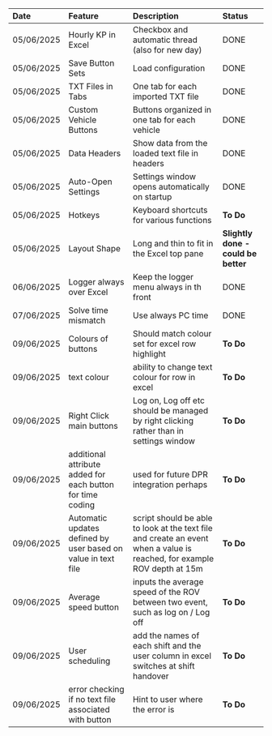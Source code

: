 | Date       | Feature                       | Description                                    | Status      |
| :--------- | :---------------------------- | :--------------------------------------------- | :---------- |
| 05/06/2025 | Hourly KP in Excel            | Checkbox and automatic thread (also for new day)                                   | DONE      |
| 05/06/2025 | Save Button Sets              | Load configuration                             | DONE      |
| 05/06/2025 | TXT Files in Tabs             | One tab for each imported TXT file             | DONE      |
| 05/06/2025 | Custom Vehicle Buttons        | Buttons organized in one tab for each vehicle  | DONE       |
| 05/06/2025 | Data Headers                  | Show data from the loaded text file in headers | DONE       |
| 05/06/2025 | Auto-Open Settings            | Settings window opens automatically on startup | DONE       |
| 05/06/2025 | Hotkeys                       | Keyboard shortcuts for various functions       | **To Do**       |
| 05/06/2025 | Layout Shape                  | Long and thin to fit in the Excel top pane     | **Slightly done - could be better**      |
| 06/06/2025 | Logger always over Excel      | Keep the logger menu always in th front        | DONE        |
| 07/06/2025 | Solve time mismatch      | Use always PC time        | DONE       |
|09/06/2025 | Colours of buttons | Should match colour set for excel row highlight | **To Do** |
| 09/06/2025 | text colour | ability to change text colour for row in excel | **To Do** |
| 09/06/2025 | Right Click main buttons | Log on, Log off etc should be managed by right clicking rather than in settings window | **To Do** |
| 09/06/2025 | additional attribute added for each button for time coding | used for future DPR integration perhaps | **To Do** |
| 09/06/2025 | Automatic updates defined by user based on value in text file | script should be able to look at the text file and create an event when a value is reached, for example ROV depth at 15m | **To Do** |
| 09/06/2025 | Average speed button | inputs the average speed of the ROV between two event, such as log on / Log off | **To Do** |
| 09/06/2025 | User scheduling | add the names of each shift and the user column in excel switches at shift handover | **To Do** |
| 09/06/2025 | error checking if no text file associated with button | Hint to user where the error is | **To Do** |